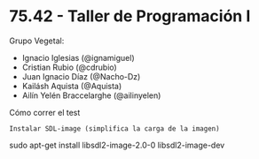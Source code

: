 # 75.42 - Taller de Programación I

Grupo Vegetal:
  * Ignacio Iglesias (@ignamiguel)
  * Cristian Rubio (@cdrubio)
  * Juan Ignacio Díaz (@Nacho-Dz)
  * Kailásh Aquista (@Aquista)
  * Ailín Yelén Braccelarghe (@ailinyelen)

Cómo correr el test

    Instalar SDL-image (simplifica la carga de la imagen)

sudo apt-get install libsdl2-image-2.0-0 libsdl2-image-dev
